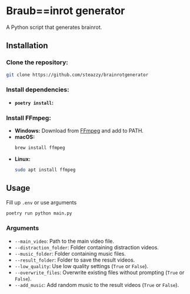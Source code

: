 # Braub==inrot generator

A Python script that generates brainrot.

## Installation

### Clone the repository:
```bash
git clone https://github.com/steazzy/brainrotgenerator
```

### Install dependencies:

- **`poetry install`:**


### Install FFmpeg:

- **Windows:** Download from [FFmpeg](https://ffmpeg.org/download.html) and add to PATH.
- **macOS:** 
  ```bash
  brew install ffmpeg
  ```
- **Linux:** 
  ```bash
  sudo apt install ffmpeg
  ```

## Usage

Fill up `.env` or use arguments

```bash
poetry run python main.py
```

### Arguments

- `--main_video`: Path to the main video file.
- `--distraction_folder`: Folder containing distraction videos.
- `--music_folder`: Folder containing music files.
- `--result_folder`: Folder to save the result videos.
- `--low_quality`: Use low quality settings (`True` or `False`).
- `--overwrite_files`: Overwrite existing files without prompting (`True` or `False`).
- `--add_music`: Add random music to the result videos (`True` or `False`).

